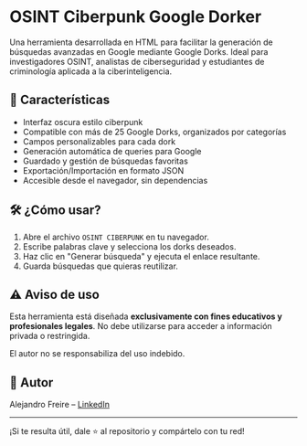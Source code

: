 # OSINT Ciberpunk Google Dorker

Una herramienta desarrollada en HTML para facilitar la generación de búsquedas avanzadas en Google mediante Google Dorks. Ideal para investigadores OSINT, analistas de ciberseguridad y estudiantes de criminología aplicada a la ciberinteligencia.

## 🧠 Características

- Interfaz oscura estilo ciberpunk
- Compatible con más de 25 Google Dorks, organizados por categorías
- Campos personalizables para cada dork
- Generación automática de queries para Google
- Guardado y gestión de búsquedas favoritas
- Exportación/Importación en formato JSON
- Accesible desde el navegador, sin dependencias

## 🛠️ ¿Cómo usar?

1. Abre el archivo `OSINT CIBERPUNK` en tu navegador.
2. Escribe palabras clave y selecciona los dorks deseados.
3. Haz clic en "Generar búsqueda" y ejecuta el enlace resultante.
4. Guarda búsquedas que quieras reutilizar.


## ⚠️ Aviso de uso

Esta herramienta está diseñada **exclusivamente con fines educativos y profesionales legales**. No debe utilizarse para acceder a información privada o restringida.

El autor no se responsabiliza del uso indebido.

## 📎 Autor

Alejandro Freire – [LinkedIn](https://www.linkedin.com/in/alejandro-freire-gonzález-6b8157338/)

---

¡Si te resulta útil, dale ⭐ al repositorio y compártelo con tu red!


